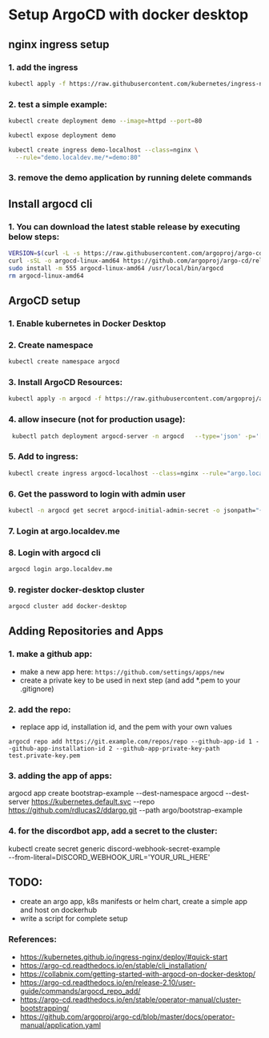 # Setup ArgoCD with docker desktop

## nginx ingress setup

### 1. add the ingress
```bash
kubectl apply -f https://raw.githubusercontent.com/kubernetes/ingress-nginx/controller-v1.11.2/deploy/static/provider/cloud/deploy.yaml
```

### 2. test a simple example:
```bash
kubectl create deployment demo --image=httpd --port=80

kubectl expose deployment demo

kubectl create ingress demo-localhost --class=nginx \
  --rule="demo.localdev.me/*=demo:80"
```

### 3. remove the demo application by running delete commands

## Install argocd cli

### 1. You can download the latest stable release by executing below steps:
```bash
VERSION=$(curl -L -s https://raw.githubusercontent.com/argoproj/argo-cd/stable/VERSION)
curl -sSL -o argocd-linux-amd64 https://github.com/argoproj/argo-cd/releases/download/v$VERSION/argocd-linux-amd64
sudo install -m 555 argocd-linux-amd64 /usr/local/bin/argocd
rm argocd-linux-amd64
```

## ArgoCD setup

### 1. Enable kubernetes in Docker Desktop

### 2. Create namespace 
```bash
kubectl create namespace argocd
```

### 3. Install ArgoCD Resources: 
```bash
kubectl apply -n argocd -f https://raw.githubusercontent.com/argoproj/argo-cd/stable/manifests/install.yaml`
```

### 4. allow insecure (not for production usage):
```bash
 kubectl patch deployment argocd-server -n argocd   --type='json' -p='[{"op": "add", "path": "/spec/template/spec/containers/0/args/-", "value": "--insecure"}]'
 ```

### 5. Add to ingress:
```bash
kubectl create ingress argocd-localhost --class=nginx --rule="argo.localdev.me/*=argocd-server:80" -n argocd
```

### 6. Get the password to login with admin user
```bash
kubectl -n argocd get secret argocd-initial-admin-secret -o jsonpath="{.data.password}" | base64 -d; echo
```

### 7. Login at argo.localdev.me

### 8. Login with argocd cli
```bash
argocd login argo.localdev.me
```

### 9. register docker-desktop cluster
```bash
argocd cluster add docker-desktop
```

## Adding Repositories and Apps

### 1. make a github app: 
- make a new app here: `https://github.com/settings/apps/new`
- create a private key to be used in next step (and add *.pem to your .gitignore)

### 2. add the repo:
- replace app id, installation id, and the pem with your own values
```
argocd repo add https://git.example.com/repos/repo --github-app-id 1 --github-app-installation-id 2 --github-app-private-key-path test.private-key.pem
```

### 3. adding the app of apps:
argocd app create bootstrap-example --dest-namespace argocd --dest-server https://kubernetes.default.svc --repo https://github.com/rdlucas2/ddargo.git --path argo/bootstrap-example

### 4. for the discordbot app, add a secret to the cluster:
kubectl create secret generic discord-webhook-secret-example \
  --from-literal=DISCORD_WEBHOOK_URL='YOUR_URL_HERE'

## TODO:
- create an argo app, k8s manifests or helm chart, create a simple app and host on dockerhub
- write a script for complete setup

### References:
- https://kubernetes.github.io/ingress-nginx/deploy/#quick-start
- https://argo-cd.readthedocs.io/en/stable/cli_installation/
- https://collabnix.com/getting-started-with-argocd-on-docker-desktop/
- https://argo-cd.readthedocs.io/en/release-2.10/user-guide/commands/argocd_repo_add/
- https://argo-cd.readthedocs.io/en/stable/operator-manual/cluster-bootstrapping/
- https://github.com/argoproj/argo-cd/blob/master/docs/operator-manual/application.yaml
